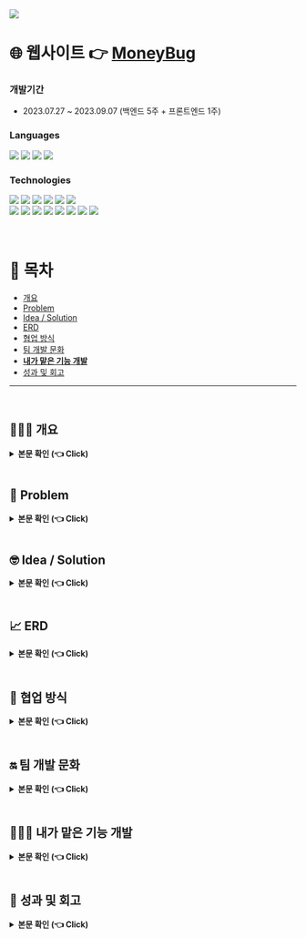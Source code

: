 <img src="https://capsule-render.vercel.app/api?type=waving&color=CFF3DC&fontColor=3E3325&height=180&section=header&text=돈벌레%20친구들&fontSize=52&fontAlign=20&fontAlignY=35&desc=나의%20돈%20관리%20웹사이트&descSize=30&descAlign=45&descAlignY=42&descSize=60" />

# 🌐 웹사이트 👉 [MoneyBug](https://www.moneybug.site/moneybug/main.jsp)
### 개발기간 
 - 2023.07.27 ~ 2023.09.07 (백엔드 5주 + 프론트엔드 1주)

### Languages
<div>
	<img src="https://img.shields.io/badge/Java-007396?style=flat&logo=Java&logoColor=white" />
	<img src="https://img.shields.io/badge/HTML5-E34F26?style=flat&logo=HTML5&logoColor=white" />
	<img src="https://img.shields.io/badge/CSS3-1572B6?style=flat&logo=CSS3&logoColor=white" />
  <img src="https://img.shields.io/badge/JAVASCRIPT-F7DF1E?style=flat&logo=javascript&logoColor=white" />
  <br>
  </div>

### Technologies
<div>
  <img src="https://img.shields.io/badge/Eclipse-2C2255?style=flat&logo=eclipseide&logoColor=white" />
	<img src="https://img.shields.io/badge/Visual Studio-007ACC?style=flat&logo=visualstudiocode&logoColor=white" />
	<img src="https://img.shields.io/badge/IntelliJ-000000?style=flat&logo=intellijidea&logoColor=white" />
	<img src="https://img.shields.io/badge/DBeaver-382923?style=flat&logo=dbeaver&logoColor=white" />
  <img src="https://img.shields.io/badge/MySQL-4479A1?style=flat&logo=mysql&logoColor=white" />
  <img src="https://img.shields.io/badge/jQuery-0769AD?style=flat&logo=jquery&logoColor=white" />
    <br>
	<img src="https://img.shields.io/badge/GitHub-181717?style=flat&logo=github&logoColor=white" />
	<img src="https://img.shields.io/badge/Spring-6DB33F?style=flat&logo=spring&logoColor=white" />
  <img src="https://img.shields.io/badge/Apache Tomcat-F8DC75?style=flat&logo=apachetomcat&logoColor=white" />
	<img src="https://img.shields.io/badge/aws-232F3E?style=flat&logo=amazonaws&logoColor=white" />
  <img src="https://img.shields.io/badge/S3-569A31?style=flat&logo=amazons3&logoColor=white" />
  <img src="https://img.shields.io/badge/EC2-FF9900?style=flat&logo=amazonec2&logoColor=white" />
  <img src="https://img.shields.io/badge/RDS-527FFF?style=flat&logo=amazonrds&logoColor=white" />
  <img src="https://img.shields.io/badge/Sourcetree-0052CC?style=flat&logo=sourcetree&logoColor=white" />
</div>
<br><br>


# 📄 목차
- [개요](#overview)
- [Problem](#problem)
- [Idea / Solution](#idea_solution)
- [ERD](#erd)
- [협업 방식](#communication)
- [팀 개발 문화](#team_rules)
- [__내가 맡은 기능 개발__](#kangtaeheon_dev)
- [성과 및 회고](#review)


***
<br>

## 🚶🏻‍♂️ 개요 <a name="overview"></a>
<details>
  <summary><b>본문 확인 (👈 Click)</b></summary>
  <div markdown="1">
    <br> 체감 물가 상승률 5.2%로 이에 생활비를 절약하자는 취지의 카카오톡 오픈 채팅방 '거지방'이 등장하게 된다. 
    <br> 거지방은 채팅방에 참여한 사람들과 자신만의 절약 팁을 공유하거나 자신의 하루 지출 내용을 공유하는 오픈 채팅방이다. 
    <br> 뉴워커 설문에 따르면 하루에 돈을 한 푼도 쓰지 않고 기록하고 공유하는 '무지출 챌린지'를 참여하고 싶다는 응답이 66.4%, 거지방으로 인한 지출 감소 효과가 있음에 응답이 74.3%으로 나왔으며
    <br> 20대 자산 대비 부채 비율은 29.2%로 연령대 중 가장 높은 수준으로 경제적인 관심이 젊은 사람들까지 점차 확대되는 추세이다.
  </div>
</details>
<br>

## 🤔 Problem <a name="problem"></a>
<details>
  <summary><b>본문 확인 (👈 Click)</b></summary>
  <div markdown="1">
    <ul>
    <br> 
    <li>
    오픈 채팅방 '거지방'은 오픈 채팅방 특성상 채팅방에 참여하기만 해도 무분별한 알림이 오거나 경제적인 팁을 공유 받아도 그때그때 확인하지 않는 이상 다시 확인하기 번거롭다.
    </li>
      <li>
    채팅방은 채팅만 보낼 수 있는 제한적인 공간 특성상 피드백 공유가 다소 어렵다.
    </li>
    <li>
      지출 내역 등 의견을 공유하면 비방하는 등 타인을 모욕하는 경우 관리가 어렵다.
    </li> 
    </ul>
  </div>
</details>

<br>

## 🤓 Idea / Solution <a name="idea_solution"></a>
<details>
  <summary><b>본문 확인 (👈 Click)</b></summary>
  <br>
  * 무분별한 알림 없이, 아무 때나 원하는 정보를 검색할 수 있는 커뮤니티가 있다면? <br>
  * 타인의 지출 내역이나 공유 게시글들에 대한 피드백을 간편하게 달 수 있다면?<br>
  * 지출 내역을 나만의 공간에 따로 정리할 수 있다면?<br>
  * 다른 사람들과 공동 구매 등 소비를 최소화로 상품을 구입할 수 있다면?<br>
  <br>
  
  <div markdown="1">
    <ul>
    <br> 
    <li>
    커뮤니티
      <ul>
          <li>카테고리 별 금전적, 경제적 노하우와 팁, 지출 내역을 공유하고 다양한 의견을 댓글로 나눠 보세요.</li>
          <li>일간, 월간 조회수 TOP 3 게시글을 바로 확인하여 인기 게시글을 놓치지 마세요.</li>
        </ul>
    </li>
      <br>
      <li>
    살까말까
         <ul>
          <li>살까 말까 고민되는 상품을 공유하고 투표 기능을 통해 다양한 의견을 댓글로 나눠 보세요.</li>
        </ul>
    </li>
      <br>
    <li>
      가계부
       <ul>
          <li>자신의 지출 내역을 등록하고 월간 연간 보고서를 작성해 보세요.</li>
          <li>영수증 이미지를 스캔해서 가계부에 등록해 보세요.</li>
        </ul>
    </li>
      <br>
      <li>
      SHOP
         <ul>
          <li>무료 체험 상품을 체험해 보세요.</li>
          <li>할인된 금액으로 상품을 저렴하게 구매해 보세요.</li>
        </ul>
    </li>
    </ul>
    <br>
  </div>
    다양한 사람들과 게시글로 지출 내역, 경제 팁 같이 다양한 의견을 공유하고 댓글로도 의견을 공유할 수 있는 커뮤니티 게시판<br>
    평소 사고 싶은 상품을 투표 기능을 통해 다양한 피드백을 받을 수 있는 살까말까 게시판 <br>
    자신만의 가계부를 작성해 한 눈에 지출 내역을 관리할 수 있는 가계부 <br>
    다양한 상품들을 저렴하게 혹은 무료 체험을 할 수 있는 SHOP<br>
    오픈 채팅방이란 제한적인 공간에서 벗어나 더욱 상호적이고 용이한 웹사이트 '돈벌레 친구들'를 제작하게 되었습니다.
  
</details>
<br>

## 📈 ERD <a name="erd"></a>
<details>
  <summary><b>본문 확인 (👈 Click)</b></summary>
  <div markdown="1">
    <br>
    <img width="976" alt="moneybug_erd" src="https://github.com/teh4/moneybug/assets/131750928/7749c98a-e108-4e68-ad5a-d846dedfbf82">
  </div>
</details>
<br>

## 🤼 협업 방식 <a name="communication"></a>

<details>
  <summary><b>본문 확인 (👈 Click)</b></summary>
    <br>
  
  ### Loop
  <div markdown="1">
    저희 팀은 협업 툴로 'Loop'를 이용하였습니다.
    <br>
    <br><img width="1396" alt="스크린샷 2024-01-10 오후 6 28 09" src="https://github.com/teh4/moneybug/assets/131750928/b7a967af-5d5a-4edb-b43a-30739bf11bd9">
    <br>
  </div>
  
  ### Loop - 개발 스케줄 관리
  <div markdown="1">
    <img width="1437" alt="스크린샷 2024-01-10 오후 6 17 07" src="https://github.com/teh4/moneybug/assets/131750928/a4030723-0468-4a26-b1dc-0720da557090"><br>
    
  </div>
  
  ### Loop - 회의, 기능 개발에 대한 회고
  <div markdown="1">
   <img width="679" alt="스크린샷 2024-01-10 오후 6 23 25" src="https://github.com/teh4/moneybug/assets/131750928/f2d6e614-9465-438a-8810-bdd40ff7f041"><br>
  <img width="1035" alt="스크린샷 2024-01-10 오후 8 36 28" src="https://github.com/teh4/moneybug/assets/131750928/45f35c88-161b-4e27-afca-27c380ae28e7">
    <br>
    <br> Loop를 통해 팀 규칙 및 공지사항을 메인에 띄워 팀 개발에 충돌이 없도록 숙지하였습니다.
    <br> 각자 맡은 기능에 대해 주요 정의서에 따라 우선 순위, 마감 기한 설정을 하는 등 팀원들의 개발 진행 속도를 체크할 수 있었습니다.
    <br> 또한 매 회의마다 녹화 영상 공유 및 회의에 대한 회고, 각 주차별 각자 기능 개발에 대한 회고 내용 등을 업로드 하기에 용이했습니다.
  </div>
<br>

  ### zoom
  <div markdown="1">
    화상 통화 채팅 'zoom'을 통해 회의 및 개발을 동시적으로 진행하였습니다.
    <br> 질문이 있거나 코드에 대해 궁금한 점이 있을 때 그때그때 구두로 질문하며 빠르게 해결했습니다.
  </div>
  <br>

### slack
  <div markdown="1">
    'slack' 워크 스페이스를 통해 Loop 또는 Git에 업로드하기 애매한 파일 등 빠르게 공유했습니다.
  </div>
  
</details>
<br>

## 🔛 팀 개발 문화 <a name="team_rules"></a>

<details>
  <summary><b>본문 확인 (👈 Click)</b></summary>
  <br>
  
  ## 회의는 반드시 참여하자!
  웹사이트 주제 선정부터 기능 개발 모두 회의를 거쳐 진행을 했는데, 팀원 모두의 의견을 중요하게 여기고 사소한 아이디어라도 꼬리를 물어 가면 더 나은 아이디어를 도출할 수 있기에 팀 회의는 무조건 모두가 참여할 수 있는 시간으로 진행했습니다.
  <br> 회의가 끝나더라도 회의에 대한 회고를 바로 바로 Loop에 작성하여 회의가 진행되는 동안 생각지 못한 아이디어를 추가로 공유했습니다.
  <br>
  <br>

  ## 내가 개발하는 것처럼 팀원 개발에 관심을 갖자!
  본인이 개발하지 않는다고 팀원이 맡고 있는 기능에 대해 무심하지 않고 코드 리뷰를 진행하면서 궁금한 점을 질문하여 팀원이 짠 코드를 이해하고 새로운 코딩 방법에 대해서는 혼자 공부를 함으로써 '내가 개발하고 있는 기능들과 연관을 어떻게 지을 수 없을까?' 하고 고민을 했습니다.<br>
  <br>

  ## 피드백은 감사하게, 요청은 겸손하게
  코드 리뷰를 하다 보면 본인이 알고 있는 점과 팀원이 알고 있는 점이 다르다는 것이 보일 때가 있는데, 코드를 효율적인 방법으로 작성하는 법을 알고 있을 때 팀원 모두가 그날의 코드 리뷰 진행자에게 조심스럽게 피드백을 주면 리뷰 진행자는 당연히 수용하고 피드백이 마음에 들지 않을 때는 본인이 다시 구글링 및 공부를 해보고 회고에 적어 피드백을 받아들이고 수정했습니다.
  <br>
</details>
<br>

## 🙋🏻‍♂️ 내가 맡은 기능 개발 <a name="kangtaeheon_dev"></a>

<details>
  <summary><b>본문 확인 (👈 Click)</b></summary>
  <br>
  
  ## 커뮤니티
  저는 단순 CRUD 뿐만이 아닌 다양한 기능이 있는 게시판 자체를 처음부터 끝까지 혼자서 개발해보고 싶어 각자 어떤 기능 개발을 맡고 싶은지 논의하는 회의에서 커뮤니티 개발을 맡고 싶다고 어필을 해서 담당하게 됐습니다.
  <br>
  <br>
  <img width="728" alt="스크린샷 2024-01-11 오후 7 50 32" src="https://github.com/teh4/moneybug/assets/131750928/cad6fb0b-0261-4be3-acc3-da09b9df5c2f">
  <br>
  <br>
  커뮤니티 메인 페이지는 상단부터 카테고리 게시판으로 이동할 수 있는 태그 버튼들이 있고 그 아래에는 일간, 주간 인기글 TOP 3를 볼 수 있습니다.
  <br> 인기글 탭 아래에는 전체 게시글 최신순으로 10개씩 보여지도록 페이지네이션 했습니다. <br>
  일간, 주간 인기글은 게시글 조회수가 많은 순으로 페이지네이션 했습니다. <br>
  또한 게시글 검색이 전체 게시글 대상으로 가능합니다.<br><br>

  ## 커뮤니티 - 태그(카테고리)
  <br>
  <img width="718" alt="스크린샷 2024-01-11 오후 8 01 46" src="https://github.com/teh4/moneybug/assets/131750928/363da089-53ff-4808-a4cd-61981097f66b">
  <br>
  <br>
  '커뮤니티'라는 이름으로 게시판을 만들었지만 '살까말까'라는 투표 게시판과 차별점을 두기 위해 카테고리를 적용했습니다. 
  <br>
  카테고리는 '공과금', '교통', '데이트', '생활꿀팁', '식비', '일상', '플렉스' 7가지로 나누었으며 게시글을 작성할 때 말머리에 카테고리를 표기하도록 했습니다. 
  <br>
  <br>
  <img width="1022" alt="스크린샷 2024-01-11 오후 8 10 21" src="https://github.com/teh4/moneybug/assets/131750928/d924804f-6765-4f82-9d43-fd6683245734">
<img width="1024" alt="스크린샷 2024-01-11 오후 8 10 42" src="https://github.com/teh4/moneybug/assets/131750928/401d97e5-bf3d-409f-947d-74810ade3005">
<br><br>
각 태그를 누르면 해당 태그의 말머리 게시글만 보이도록 페이지네이션 했습니다.<br>
각 태그 게시판에서 검색을 하면 말머리가 해당 태그인 게시글만 검색되도록 페이지네이션 했습니다.
<br>
<br>

  ## 커뮤니티 - 게시글 CRUD
  <br>
  게시글 작성은 커뮤니티 페이지에서 '글 쓰기' 버튼을 누르면 글 작성 페이지로 이동하게 됩니다. 이 때 비로그인 상태이면 로그인 페이지로 이동하게 됩니다.<br><br>
  <img width="583" alt="스크린샷 2024-01-11 오후 8 42 42" src="https://github.com/teh4/moneybug/assets/131750928/b888f347-0342-4e02-be84-f2bb347b0d39">
<img width="969" alt="스크린샷 2024-01-11 오후 8 43 04" src="https://github.com/teh4/moneybug/assets/131750928/b2dd6a56-bd31-4cb3-93ce-9f738e878fd2">
<br><br>
게시글 작성은 이미지를 첨부할 수 있고, 이미지는 사이즈 조절되어 게시글에 첨부 됩니다.<br>
심벌릭 링크를 통해 이미지를 첨부했습니다. <br>
게시글 수정과 삭제는 게시글 하단에 있는 수정, 삭제 버튼을 누르면 수정 페이지로 이동, 삭제 팝업 문구가 로딩됩니다.
<br><br>

## 커뮤니티 - 댓글 CRUD
<br>
댓글 작성은 로그인 상태로 게시글 읽기에서 바로 등록이 가능합니다. <br>
비로그인 상태로 댓글 작성을 시도하면 게시글 작성과 마찬가지로 로그인 페이지로 이동하게 됩니다.<br><br>
<img width="870" alt="스크린샷 2024-01-11 오후 9 14 16" src="https://github.com/teh4/moneybug/assets/131750928/b73eebdf-fa3a-4de5-be7a-e09a4b79b4a2">
<br><br>
댓글은 작성 기간이 오름차순으로 정렬 되도록 페이지네이션 했습니다.<br>
등록된 댓글에 답글을 달 수 있는데, 답글은 일반 댓글과 depth를 달리 하였고, 답글을 단 원댓글의 작성자를 언급하며(@) 답글이 작성되게 로직을 구성하였습니다. <br>
댓글과 답글 수정 및 삭제는 게시글 수정 및 삭제와 동일한 로직이며, 한 가지 차이는 답글이 달린 원댓글을 삭제를 할 경우 '삭제된 댓글입니다'로 답글의 원댓글이 있었다는 것을 표기 하였습니다.
<br>
</details>
<br>

## 🔬 성과 및 회고 <a name="review"></a>
<details>
  <summary><b>본문 확인 (👈 Click)</b></summary>
<br> 성과 및 회고는 이 프로젝트에 대한 강태헌, 저만의 개인적인 의견입니다.<br>
<br>
 
## 프로젝트의 성과
 이번 프로젝트는 저의 첫 프로젝트이자 팀으로 같이 진행한 프로젝트였습니다.<br>
 기획 단계부터 마지막 프론트엔드 작업까지 팀으로서 회의를 최소 주 5회는 진행을 해서 의견 충돌은 심각하게 일어나지 않아서 팀 프로젝트로서 처음 치고 괜찮은 프로젝트였던 것 같습니다.<br>
 팀원 구성이 전체적으로 백엔드 담당 팀원들이 많다 보니 프론트엔드 개발자를 프로젝트 돌입 이전에 모집을 해야 할 것 같다고 느꼈습니다.<br>
 부트 캠프로 진행하는 프로젝트다 보니 배운 점을 많이 녹아내려고 했고, 마지막으로 사이트 배포까지 마무리할 수 있어서 프로젝트 최우수팀으로 선정되었습니다.<br>
 <br>
 <br>
 팀으로서 성과도 좋았던 프로젝트였고, **비전공자인 저에게도 많은 경험과 개발자로서 성장**할 수 있게 된 프로젝트였습니다.<br>
 프로젝트를 시작하기 앞서 저는 비전공자로 프로젝트의 경험도 없이 기초적인 Spring에 대해서만 알고 있는 상태였습니다.<br>
 프로젝트에서 게시판(게시글, 댓글, 이미지 첨부 기능)을 스스로 완벽하게 구현할 수 있다면 백엔드 개발에 대한 로직과 흐름을 알 수 있지 않을까? 하고 팀 회의에서 게시판 기능을 맡고 싶다고 어필했습니다. <br>
 게시판 CRUD는 할 수 있는 상태에서 댓글 CRUD는 어렵지 않게 구현할 수 있었습니다. <br>
 하지만 댓글의 답글 달기 및 이미지 첨부 기능 구현은 예상보다 기능 개발이 막혔고, 답글의 스키마 로직과 첨부에 대한 심볼릭 링크에 대해 공부를 한 만큼 각 데드라인보다 늦게 구현을 완료했습니다. <br>
 답글의 스키마 로직을 스스로 공부한 것이 팀 프로젝트를 진행하는 동안 가장 인상 깊었던 부분이었습니다. <br>
 답글의 스키마 로직을 이해하니 게시판 기능 개발의 MVC2 패턴에 대한 이해도가 더욱 올라갔습니다. <br>
 <br>
 <br>

## 아쉬운 점
팀 프로젝트 시작하기 앞서 어떤 웹사이트를 개발하고 배포할 것인가에 대한 회의에서 아이디어를 제시해서 최종 후보까지 올라갔으나, 최종적으로 '돈벌레 친구들'이라는 경제 웹사이트가 팀 프로젝트의 주제로 선정되었습니다.<br>
개발 팀 프로젝트의 경험이 미숙하다 보니 경험자들의 의견과 다른 현직자의 의견들을 공유 받아 최종 주제를 정하게 되었습니다.<br>
최종적으로 주제 선정이 되진 않았지만, 내 아이디어의 부족한 점을 보완하고 기존 유사 사이트와의 차별성을 두어 추후 개인 프로젝트로 개발부터 배포까지 진행을 해보고 싶다는 생각이 들었습니다. <br>
<br>
기술적으로 여러 아쉬움들이 있습니다.<br>
첫 번째로 배포에 대해 아쉬움이 있습니다.<br>
aws를 통해 인스턴스를 생성하고, EC2에 프로젝트 war파일을 배포하는 것까지 진행하려고 했지만, 생각보다 제가 맡은 게시판의 일부 기능에서 딜레이가 생겨 다른 팀원이 배포를 진행했습니다.<br>
만약 제가 배포까지 진행했다면 이 프로젝트에서 백엔드 개발자로서의 성장이 더욱 크다고 느꼈을 텐데 라는 아쉬움이 있습니다.<br><br>
두 번째로는 맡은 기능들이 제대로 작동하지 않는다는 아쉬움이 있습니다. <br>
제가 맡은 게시판의 글 작성에서 이미지 첨부 기능을 구현해냈는데, 가계부의 영수증 스캔 기능과 충돌해 오류가 발생했습니다.<br>
이미지 첨부를 위한 'MultipartResolver'과 영수증 스캔 OCR을 위한 'MultipartEntityBuilder'이 충돌해서 오류가 발생했던 것이었습니다.<br>
이 점을 해결하지 못한 상황에서 프로젝트 데드라인이 다가와 제가 맡은 기능인 이미지 첨부를 포기하고 영수증 스캔 OCR 기능만 넣어서 프로젝트 배포를 했습니다. <br>
제 기능을 포기하게 된 이유는 가계부 영수증 스캔 기능이 유사 웹사이트와의 차별성을 둘 수 있는 점이라고 판단했기 때문입니다. <br>
물론 시간의 여유가 없을 뿐만 아니라 이러한 충돌에 대한 충분한 자료가 없어 해결을 프로젝트 기간 내에 못해 아쉬웠지만, 이런 경험을 갖고 스스로 공부를 한다면 언제가 될지는 모르지만 추후 개발에 도움이 꼭 될 것이라고 생각합니다.<br>

</details>
<br>
